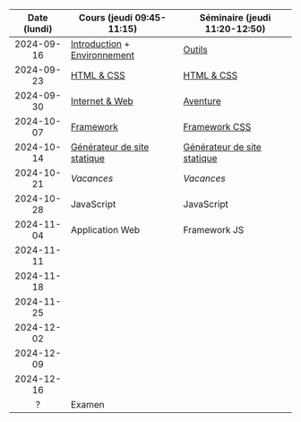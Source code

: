 | Date (lundi) | Cours (jeudi 09:45-11:15)                                      | Séminaire (jeudi 11:20-12:50)                      |
| :----------: | -------------------------------------------------------------- | -------------------------------------------------- |
|  2024-09-16  | [Introduction](/docs/intro) + [Environnement](/docs/cours/env) | [Outils](/docs/seminaire/outils)                   |
|  2024-09-23  | [HTML & CSS](/docs/cours/html-css)                             | [HTML & CSS](/docs/seminaire/html-css)             |
|  2024-09-30  | [Internet & Web](/docs/cours/internet-web)                     | [Aventure](/docs/seminaire/aventure)               |
|  2024-10-07  | [Framework](/docs/cours/framework)                             | [Framework CSS](/docs/seminaire/framework-css)     |
|  2024-10-14  | [Générateur de site statique](/docs/cours/ssg)                 | [Générateur de site statique](/docs/seminaire/ssg) |
|  2024-10-21  | _Vacances_                                                     | _Vacances_                                         |
|  2024-10-28  | JavaScript                                                     | JavaScript                                         |
|  2024-11-04  | Application Web                                                | Framework JS                                       |
|  2024-11-11  |                                                                |                                                    |
|  2024-11-18  |                                                                |                                                    |
|  2024-11-25  |                                                                |                                                    |
|  2024-12-02  |                                                                |                                                    |
|  2024-12-09  |                                                                |                                                    |
|  2024-12-16  |                                                                |                                                    |
|      ?       | Examen                                                         |                                                    |
